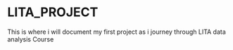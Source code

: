 # LITA_PROJECT
This is where i will document my first project as i journey through LITA data analysis Course
